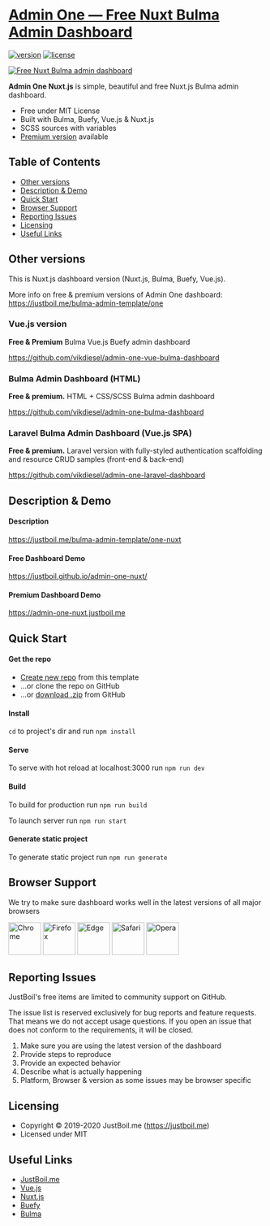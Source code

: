 # [Admin One — Free Nuxt Bulma Admin Dashboard](https://justboil.me/bulma-admin-template/one-nuxt)

[![version](https://img.shields.io/badge/version-1.4.0-blue.svg)](https://justboil.me/bulma-admin-template/one-nuxt)  [![license](https://img.shields.io/badge/license-MIT-blue.svg)](https://justboil.me/bulma-admin-template/one-nuxt)

[![Free Nuxt Bulma admin dashboard](https://justboil.me/images/one-nuxt/repository-preview-hi-res.png)](https://justboil.github.io/admin-one-nuxt/)

**Admin One Nuxt.js** is simple, beautiful and free Nuxt.js Bulma admin dashboard.

* Free under MIT License
* Built with Bulma, Buefy, Vue.js & Nuxt.js
* SCSS sources with variables
* [Premium version](https://justboil.me/bulma-admin-template/one-nuxt) available

## Table of Contents

* [Other versions](#other-versions)
* [Description & Demo](#description--demo)
* [Quick Start](#quick-start)
* [Browser Support](#browser-support)
* [Reporting Issues](#reporting-issues)
* [Licensing](#licensing)
* [Useful Links](#useful-links)

## Other versions

This is Nuxt.js dashboard version (Nuxt.js, Bulma, Buefy, Vue.js).

More info on free & premium versions of Admin One dashboard: https://justboil.me/bulma-admin-template/one

### Vue.js version

**Free & Premium** Bulma Vue.js Buefy admin dashboard

https://github.com/vikdiesel/admin-one-vue-bulma-dashboard

### Bulma Admin Dashboard (HTML)

**Free & premium.** HTML + CSS/SCSS Bulma admin dashboard 

https://github.com/vikdiesel/admin-one-bulma-dashboard

### Laravel Bulma Admin Dashboard (Vue.js SPA)

**Free & premium.** Laravel version with fully-styled authentication scaffolding and resource CRUD samples (front-end & back-end) 
 
https://github.com/vikdiesel/admin-one-laravel-dashboard 

## Description & Demo

#### Description

https://justboil.me/bulma-admin-template/one-nuxt

#### Free Dashboard Demo

https://justboil.github.io/admin-one-nuxt/

#### Premium Dashboard Demo

https://admin-one-nuxt.justboil.me

## Quick Start

#### Get the repo

* [Create new repo](https://github.com/justboil/admin-one-nuxt/generate) from this template
* &hellip;or clone the repo on GitHub
* &hellip;or [download .zip](https://github.com/justboil/admin-one-nuxt/archive/master.zip) from GitHub

#### Install

`cd` to project's dir and run `npm install` 

#### Serve

To serve with hot reload at localhost:3000 run `npm run dev`

#### Build

To build for production run `npm run build`

To launch server run `npm run start`

#### Generate static project

To generate static project run `npm run generate`

## Browser Support

We try to make sure dashboard works well in the latest versions of all major browsers

<img src="https://justboil.me/images/browsers-svg/chrome.svg" width="64" height="64" alt="Chrome"> <img src="https://justboil.me/images/browsers-svg/firefox.svg" width="64" height="64" alt="Firefox"> <img src="https://justboil.me/images/browsers-svg/edge.svg" width="64" height="64" alt="Edge"> <img src="https://justboil.me/images/browsers-svg/safari.svg" width="64" height="64" alt="Safari"> <img src="https://justboil.me/images/browsers-svg/opera.svg" width="64" height="64" alt="Opera">

## Reporting Issues

JustBoil's free items are limited to community support on GitHub.

The issue list is reserved exclusively for bug reports and feature requests. That means we do not accept usage questions. If you open an issue that does not conform to the requirements, it will be closed.

1. Make sure you are using the latest version of the dashboard
2. Provide steps to reproduce
3. Provide an expected behavior
4. Describe what is actually happening 
5. Platform, Browser & version as some issues may be browser specific

## Licensing

- Copyright &copy; 2019-2020 JustBoil.me (https://justboil.me)
- Licensed under MIT

## Useful Links

- [JustBoil.me](https://justboil.me)
- [Vue.js](https://vuejs.org)
- [Nuxt.js](https://nuxtjs.org)
- [Buefy](https://buefy.org)
- [Bulma](https://bulma.io)
